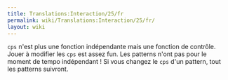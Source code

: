 ```yaml
---
title: Translations:Interaction/25/fr
permalink: wiki/Translations:Interaction/25/fr/
layout: wiki
---
```


`cps` n'est plus une fonction indépendante mais une fonction de
contrôle. Jouer à modifier les `cps` est assez fun. Les patterns n'ont
pas pour le moment de tempo indépendant ! Si vous changez le `cps` d'un
pattern, tout les patterns suivront.
